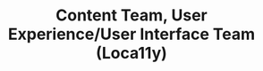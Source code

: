 ---
name: Mika
title: Content Team, User Experience/User Interface Team (Loca11y)
tags:
  - loca11y
picture: ../../images/team/Mika.png
---